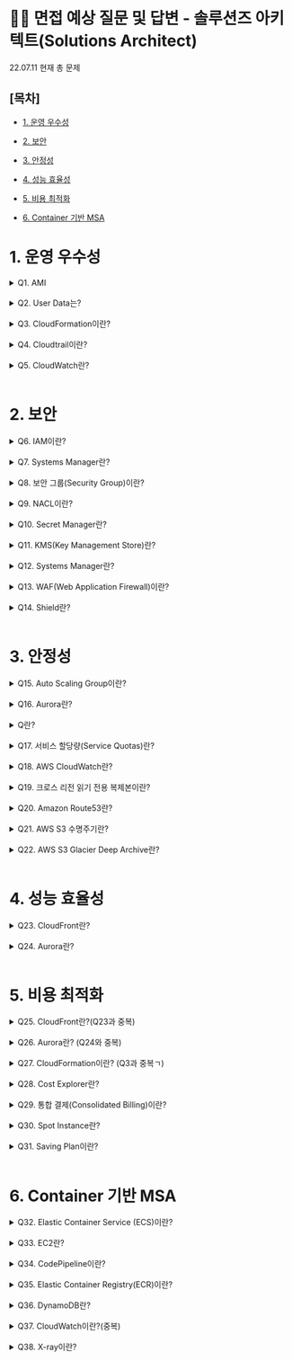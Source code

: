 # 📢🙍 면접 예상 질문 및 답변 - 솔루션즈 아키텍트(Solutions Architect)

22.07.11 현재 총 문제

## [목차]

- [1. 운영 우수성](#1-운영-우수성)

- [2. 보안](#2-보안)

- [3. 안정성](#3-안정성)

- [4. 성능 효율성](#4-성능-효율성)

- [5. 비용 최적화](#5-비용-최적화)

- [6. Container 기반 MSA](#6-container-기반-msa)

# 1. 운영 우수성

<details>
<summary>Q1. AMI</summary>
<div markdown="1">

- EC2 AutoScaling이란?
- Benefits
- Risks

</div>
</details>

<br/>

<details>
<summary>Q2. User Data는?</summary>
<div markdown="1">

- 이란?
- Benefits
- Risks

</div>
</details>

<br/>

<details>
<summary>Q3. CloudFormation이란?</summary>
<div markdown="1">

- 이란?
- Benefits
- Risks

</div>
</details>

<br/>

<details>
<summary>Q4. Cloudtrail이란?</summary>
<div markdown="1">

- 이란?
- Benefits
- Risks

</div>
</details>

<br/>

<details>
<summary>Q5. CloudWatch란?</summary>
<div markdown="1">

- 이란?
- Benefits
- Risks

</div>
</details>

<br/>


# 2. 보안

<details>
<summary>Q6. IAM이란?</summary>
<div markdown="1">

- 이란?
- Benefits
- Risks

</div>
</details>

<br/>

<details>
<summary>Q7. Systems Manager란?</summary>
<div markdown="1">

- 이란?
- Benefits
- Risks

</div>
</details>

<br/>

<details>
<summary>Q8. 보안 그룹(Security Group)이란?</summary>
<div markdown="1">

- 이란?
- Benefits
- Risks

</div>
</details>

<br/>

<details>
<summary>Q9. NACL이란?</summary>
<div markdown="1">

- 이란?
- Benefits
- Risks

</div>
</details>

<br/>

<details>
<summary>Q10. Secret Manager란?</summary>
<div markdown="1">

- 이란?
- Benefits
- Risks

</div>
</details>

<br/>

<details>
<summary>Q11. KMS(Key Management Store)란?</summary>
<div markdown="1">

- 이란?
- Benefits
- Risks

</div>
</details>

<br/>

<details>
<summary>Q12. Systems Manager란?</summary>
<div markdown="1">

- 이란?
- Benefits
- Risks

</div>
</details>

<br/>

<details>
<summary>Q13. WAF(Web Application Firewall)이란?</summary>
<div markdown="1">

- 이란?
- Benefits
- Risks

</div>
</details>

<br/>

<details>
<summary>Q14. Shield란?</summary>
<div markdown="1">

- 이란?
- Benefits
- Risks

</div>
</details>

<br/>

# 3. 안정성

<details>
<summary>Q15. Auto Scaling Group이란?</summary>
<div markdown="1">

- 이란?
- Benefits
- Risks

</div>
</details>

<br/>

<details>
<summary>Q16. Aurora란?</summary>
<div markdown="1">

- 이란?
- Benefits
- Risks

</div>
</details>

<br/>

<details>
<summary>Q란?</summary>
<div markdown="1">

- 이란?
- Benefits
- Risks

</div>
</details>

<br/>

<details>
<summary>Q17. 서비스 할당량(Service Quotas)란?</summary>
<div markdown="1">

- 이란?
- Benefits
- Risks

</div>
</details>

<br/>

<details>
<summary>Q18. AWS CloudWatch란?</summary>
<div markdown="1">

- 이란?
- Benefits
- Risks

</div>
</details>

<br/>

<details>
<summary>Q19. 크로스 리전 읽기 전용 복제본이란?</summary>
<div markdown="1">

- 이란?
- Benefits
- Risks

</div>
</details>

<br/>

<details>
<summary>Q20. Amazon Route53란?</summary>
<div markdown="1">

- 이란?
- Benefits
- Risks

</div>
</details>

<br/>

<details>
<summary>Q21. AWS S3 수명주기란?</summary>
<div markdown="1">

- 이란?
- Benefits
- Risks

</div>
</details>

<br/>

<details>
<summary>Q22. AWS S3 Glacier Deep Archive란?</summary>
<div markdown="1">

- 이란?
- Benefits
- Risks

</div>
</details>

<br/>

# 4. 성능 효율성

<details>
<summary>Q23. CloudFront란?</summary>
<div markdown="1">

- 이란?
- Benefits
- Risks

</div>
</details>

<br/>

<details>
<summary>Q24. Aurora란?</summary>
<div markdown="1">

- 이란?
- Benefits
- Risks

</div>
</details>

<br/>

# 5. 비용 최적화

<details>
<summary>Q25. CloudFront란?(Q23과 중복)</summary>
<div markdown="1">

- 이란?
- Benefits
- Risks

</div>
</details>

<br/>

<details>
<summary>Q26. Aurora란? (Q24와 중복)</summary>
<div markdown="1">

- 이란?
- Benefits
- Risks

</div>
</details>

<br/>

<details>
<summary>Q27. CloudFormation이란? (Q3과 중복ㄱ)</summary>
<div markdown="1">

- 이란?
- Benefits
- Risks

</div>
</details>

<br/>

<details>
<summary>Q28. Cost Explorer란?</summary>
<div markdown="1">

- 이란?
- Benefits
- Risks

</div>
</details>

<br/>

<details>
<summary>Q29. 통합 결제(Consolidated Billing)이란?</summary>
<div markdown="1">

- 이란?
- Benefits
- Risks

</div>
</details>

<br/>

<details>
<summary>Q30. Spot Instance란?</summary>
<div markdown="1">

- 이란?
- Benefits
- Risks

</div>
</details>

<br/>

<details>
<summary>Q31. Saving Plan이란?</summary>
<div markdown="1">

- 이란?
- Benefits
- Risks

</div>
</details>

<br/>

# 6. Container 기반 MSA

<details>
<summary>Q32. Elastic Container Service (ECS)이란?</summary>
<div markdown="1">

- 이란?
- Benefits
- Risks

</div>
</details>

<br/>

<details>
<summary>Q33. EC2란?</summary>
<div markdown="1">

- 이란?
- Benefits
- Risks

</div>
</details>

<br/>

<details>
<summary>Q34. CodePipeline이란?</summary>
<div markdown="1">

- 이란?
- Benefits
- Risks

</div>
</details>

<br/>

<details>
<summary>Q35. Elastic Container Registry(ECR)이란?</summary>
<div markdown="1">

- 이란?
- Benefits
- Risks

</div>
</details>

<br/>

<details>
<summary>Q36. DynamoDB란?</summary>
<div markdown="1">

- 이란?
- Benefits
- Risks

</div>
</details>

<br/>

<details>
<summary>Q37. CloudWatch이란?(중복)</summary>
<div markdown="1">

- 이란?
- Benefits
- Risks

</div>
</details>

<br/>

<details>
<summary>Q38. X-ray이란?</summary>
<div markdown="1">

- 이란?
- Benefits
- Risks

</div>
</details>

<br/>

